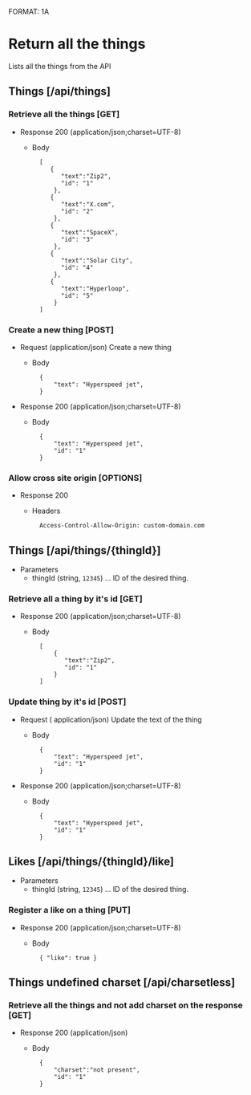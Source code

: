 FORMAT: 1A

# Return all the things
Lists all the things from the API

## Things [/api/things]

### Retrieve all the things [GET]

+ Response 200 (application/json;charset=UTF-8)

    + Body

            [
               {
                  "text":"Zip2",
                  "id": "1"
                },
               {
                  "text":"X.com",
                  "id": "2"
                },
               {
                  "text":"SpaceX",
                  "id": "3"
                },
               {
                  "text":"Solar City",
                  "id": "4"
                },
               {
                  "text":"Hyperloop",
                  "id": "5"
                }
            ]
            
### Create a new thing [POST]

+ Request (application/json)
Create a new thing

    + Body

            {
                "text": "Hyperspeed jet",
            }

+ Response 200 (application/json;charset=UTF-8)

    + Body

            {
                "text": "Hyperspeed jet",
                "id": "1"
            }
            
### Allow cross site origin [OPTIONS]

+ Response 200
    + Headers

            Access-Control-Allow-Origin: custom-domain.com

## Things [/api/things/{thingId}]

+ Parameters
    + thingId (string, `12345`) ... ID of the desired thing.

### Retrieve all a thing by it's id [GET]

+ Response 200 (application/json;charset=UTF-8)

    + Body

            [
                {
                   "text":"Zip2",
                   "id": "1"
                }
            ]

### Update thing by it's id [POST]

+ Request ( application/json)
Update the text of the thing

    + Body

            {
                "text": "Hyperspeed jet",
                "id": "1"
            }

+ Response 200 (application/json;charset=UTF-8)

    + Body

            {
                "text": "Hyperspeed jet",
                "id": "1"
            }

## Likes [/api/things/{thingId}/like]

+ Parameters
    + thingId (string, `12345`) ... ID of the desired thing.

### Register a like on a thing [PUT]

+ Response 200 (application/json;charset=UTF-8)

    + Body

            { "like": true }


## Things undefined charset [/api/charsetless]

### Retrieve all the things and not add charset on the response [GET]

+ Response 200 (application/json)

    + Body

            {
                "charset":"not present",
                "id": "1"
            }

